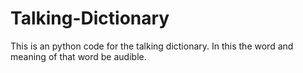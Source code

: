 # Talking-Dictionary
This is an python code for the talking dictionary. In this the word and meaning of that word be audible.
